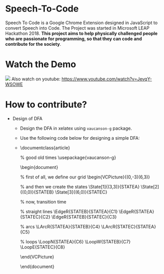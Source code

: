 # Speech-To-Code
Speech To Code is a Google Chrome Extension designed in JavaScript to convert Speech into Code. The Project was started in Microsoft LEAP Hackathon 2018. **This project aims to help physically challenged people who are passionate for programming, so that they can code and contribute for the society**.
# Watch the Demo
![](https://github.com/adeepak7/Speech-To-Code/blob/master/res/LEAP.gif)
Also watch on youtube: https://www.youtube.com/watch?v=JevqY-WSOWE
# How to contribute?
* Design of DFA
  * Design the DFA in xelatex using `vaucanson-g` package.
  * Use the following code below for designing a simple DFA:
   * 
      \documentclass{article}

       % good old times
       \usepackage{vaucanson-g}

       \begin{document}

       % first of all, we define our grid
       \begin{VCPicture}{(0,-3)(6,3)}

       % and then we create the states
       \State[1]{(3,3)}{STATEA}
       \State[2]{(0,0)}{STATEB}
       \State[3]{(6,0)}{STATEC}

       % now, transition time

       % straight lines
       \EdgeR{STATEB}{STATEA}{C1}
       \EdgeR{STATEA}{STATEC}{C2}
       \EdgeR{STATEB}{STATEC}{C3}

       % arcs
       \LArcR{STATEA}{STATEB}{C4}
       \LArcR{STATEC}{STATEA}{C5}

       % loops
       \LoopN{STATEA}{C6}
       \LoopW{STATEB}{C7}
       \LoopE{STATEC}{C8}

       \end{VCPicture}

       \end{document}
